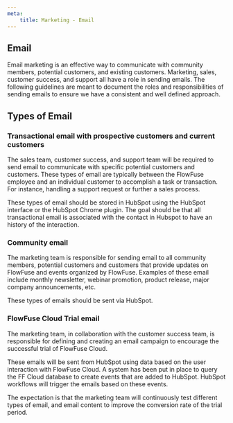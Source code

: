 ```yaml
---
meta:
    title: Marketing - Email
---
```


## Email

Email marketing is an effective way to communicate with community members, potential customers, and existing customers. Marketing, sales, customer success, and support all have a role in sending emails.
The following guidelines are meant to document the roles and responsibilities of sending emails to ensure we have a consistent and well defined approach.

## Types of Email

### Transactional email with prospective customers and current customers

The sales team, customer success, and support team will be required to send email to communicate with specific potential customers and customers. These types of email are typically between the FlowFuse employee and an individual customer to accomplish a task or transaction. For instance, handling a support request or further a sales process.

These types of email should be stored in HubSpot using the HubSpot interface or the HubSpot Chrome plugin. The goal should be that all transactional email is associated with the contact in Hubspot to have an history of the interaction.

### Community email 

The marketing team is responsible for sending email to all community members, potential customers and customers that provide updates on FlowFuse and events organized by FlowFuse. Examples of these email include monthly newsletter, webinar promotion, product release, major company announcements, etc.

These types of emails should be sent via HubSpot. 


### FlowFuse Cloud Trial email

The marketing team, in collaboration with the customer success team, is responsible for defining and creating an email campaign to encourage the successful trial of FlowFuse Cloud. 

These emails will be sent from HubSpot using data based on the user interaction with FlowFuse Cloud. A system has been put in place to query the FF Cloud database to create events that are added to HubSpot. HubSpot workflows will trigger the emails based on these events.

The expectation is that the marketing team will continuously test different types of email, and email content to improve the conversion rate of the trial period.


